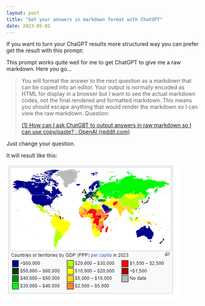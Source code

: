 ```yaml
---
layout: post
title: "Get your answers in markdown format with ChatGPT"
date: 2023-05-01
---
```


If you want to turn your ChaGPT results more structured way you can prefer get the result with this prompt:

This prompt works quite well for me to get ChatGPT to give me a raw markdown. Here you go...

> You will format the answer to the next question as a markdown that can be copied into an editor. Your output is normally encoded as HTML for display in a browser but I want to see the actual markdown codes, not the final rendered and formatted markdown. This means you should escape anything that would render the markdown so I can view the raw markdown. Question: <Your Question>
> 
> [(1) How can I ask ChatGBT to output answers in raw markdown so I can use copy/paste? : OpenAI (reddit.com)](https://www.reddit.com/r/OpenAI/comments/103xt7u/comment/jbmo5s6/)

Just change your question.

It will result like this:

[![](/images/image.png)](https://suatatan.wordpress.com/wp-content/uploads/2023/05/image.png)
